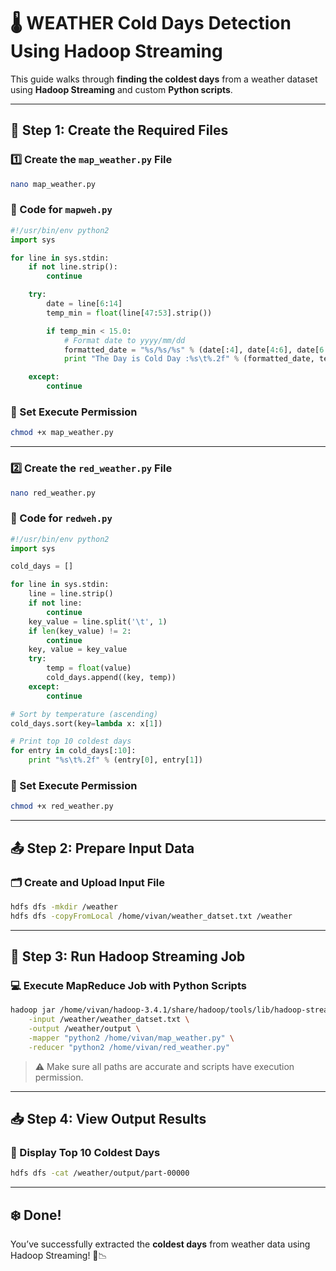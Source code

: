 # 🌡️ WEATHER Cold Days Detection Using Hadoop Streaming

This guide walks through **finding the coldest days** from a weather dataset using **Hadoop Streaming** and custom **Python scripts**.

---

## 📂 Step 1: Create the Required Files

### 1️⃣ Create the `map_weather.py` File
```bash
nano map_weather.py
```

### 📝 Code for `mapweh.py`
```python
#!/usr/bin/env python2
import sys

for line in sys.stdin:
    if not line.strip():
        continue

    try:
        date = line[6:14]
        temp_min = float(line[47:53].strip())

        if temp_min < 15.0:
            # Format date to yyyy/mm/dd
            formatted_date = "%s/%s/%s" % (date[:4], date[4:6], date[6:])
            print "The Day is Cold Day :%s\t%.2f" % (formatted_date, temp_min)

    except:
        continue
```

### 🔐 Set Execute Permission
```bash
chmod +x map_weather.py
```

---

### 2️⃣ Create the `red_weather.py` File
```bash
nano red_weather.py
```

### 📝 Code for `redweh.py`
```python
#!/usr/bin/env python2
import sys

cold_days = []

for line in sys.stdin:
    line = line.strip()
    if not line:
        continue
    key_value = line.split('\t', 1)
    if len(key_value) != 2:
        continue
    key, value = key_value
    try:
        temp = float(value)
        cold_days.append((key, temp))
    except:
        continue

# Sort by temperature (ascending)
cold_days.sort(key=lambda x: x[1])

# Print top 10 coldest days
for entry in cold_days[:10]:
    print "%s\t%.2f" % (entry[0], entry[1])
```

### 🔐 Set Execute Permission
```bash
chmod +x red_weather.py
```

---

## 📤 Step 2: Prepare Input Data

### 🗂️ Create and Upload Input File
```bash
hdfs dfs -mkdir /weather
hdfs dfs -copyFromLocal /home/vivan/weather_datset.txt /weather
```

---

## 🚀 Step 3: Run Hadoop Streaming Job

### 💻 Execute MapReduce Job with Python Scripts
```bash
hadoop jar /home/vivan/hadoop-3.4.1/share/hadoop/tools/lib/hadoop-streaming-3.4.1.jar \
    -input /weather/weather_datset.txt \
    -output /weather/output \
    -mapper "python2 /home/vivan/map_weather.py" \
    -reducer "python2 /home/vivan/red_weather.py"
```

> ⚠️ Make sure all paths are accurate and scripts have execution permission.

---

## 📥 Step 4: View Output Results

### 📄 Display Top 10 Coldest Days
```bash
hdfs dfs -cat /weather/output/part-00000
```

---

## ❄️ Done!
You’ve successfully extracted the **coldest days** from weather data using Hadoop Streaming! 🧊📉

